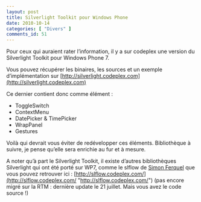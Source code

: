 ```yaml
---
layout: post
title: Silverlight Toolkit pour Windows Phone
date: 2010-10-14
categories: [ "Divers" ]
comments_id: 51 
---
```


Pour ceux qui auraient rater l’information, il y a sur codeplex une version du Silverlight Toolkit pour Windows Phone 7.

Vous pouvez récupérer les binaires, les sources et un exemple d’implémentation sur [http://silverlight.codeplex.com](http://silverlight.codeplex.com)

Ce dernier contient donc comme élément :

* ToggleSwitch
* ContextMenu
* DatePicker & TimePicker
* WrapPanel
* Gestures

Voilà qui devrait vous éviter de redévelopper ces éléments. Bibliothèque à suivre, je pense qu’elle sera enrichie au fur et à mesure.

A noter qu’à part le Silverlight Toolkit, il existe d’autres bibliothèques Silverlight qui ont été porté sur WP7, comme le slflow de [Simon Ferquel](http://www.simonferquel.net/blog/) que vous pouvez retrouver ici : [http://slflow.codeplex.com/](http://slflow.codeplex.com/ "http://slflow.codeplex.com/") (pas encore migré sur la RTM : dernière update le 21 juillet. Mais vous avez le code source !)
